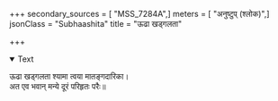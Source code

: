 +++
secondary_sources = [ "MSS_7284A",]
meters = [ "अनुष्टुप् (श्लोक)",]
jsonClass = "Subhaashita"
title = "ऊढा खड्गलता"

+++

<details open><summary>Text</summary>

ऊढा खड्गलता श्यामा त्वया मातङ्गदारिका।  
अत एव भवान् मन्ये दूरं परिहृतः परैः॥
</details>
